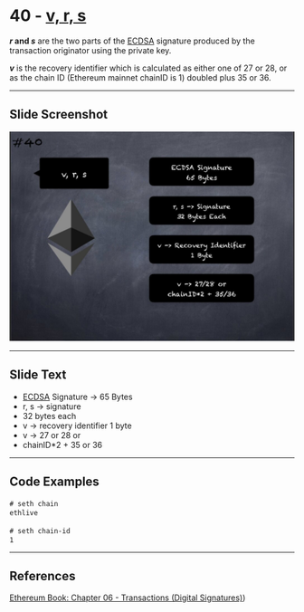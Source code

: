 # 40 - [v, r, s](v,%20r,%20s.md)

**_r_ and _s_** are the two parts of the [ECDSA](ECDSA.md) signature produced by the transaction originator using the private key. 

**_v_** is the recovery identifier which is calculated as either one of 27 or 28, or as the chain ID (Ethereum mainnet chainID is 1) doubled plus 35 or 36. 

___
## Slide Screenshot
![040.jpg](../../images/1.%20Ethereum%20101/040.jpg)
___
## Slide Text
- [ECDSA](ECDSA.md) Signature -> 65 Bytes
- r, s -> signature
- 32 bytes each
- v -> recovery identifier 1 byte
- v -> 27 or 28 or
- chainID*2 + 35 or 36

___
## Code Examples
```
# seth chain
ethlive

# seth chain-id
1
```
___
## References
[Ethereum Book: Chapter 06 - Transactions (Digital Signatures)](https://github.com/ethereumbook/ethereumbook/blob/develop/06transactions.asciidoc#digital-signatures))

